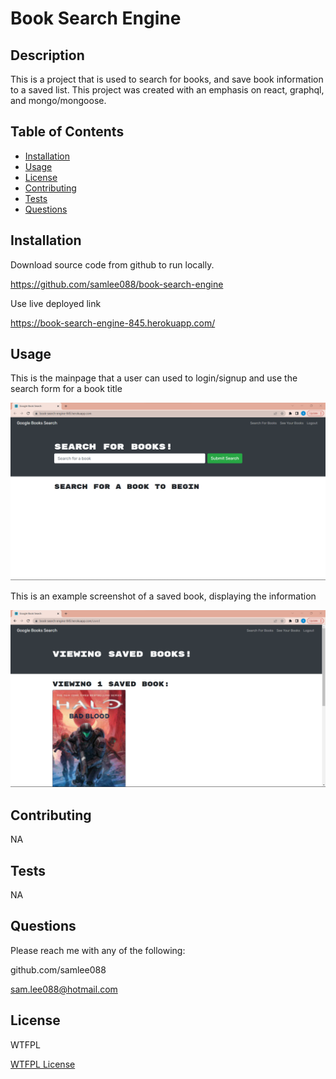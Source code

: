 # Book Search Engine

## Description

This is a project that is used to search for books, and save book information to a saved list. This project was created with an emphasis on react, graphql, and mongo/mongoose.

## Table of Contents

- [Installation](#installation)
- [Usage](#usage)
- [License](#license)
- [Contributing](#contributing)
- [Tests](#tests)
- [Questions](#questions)

## Installation

Download source code from github to run locally.

https://github.com/samlee088/book-search-engine

Use live deployed link

https://book-search-engine-845.herokuapp.com/

## Usage

This is the mainpage that a user can used to login/signup and use the search form for a book title

![picture showing the mainpage](/pictures/book-search-engine-screenshot.png)

This is an example screenshot of a saved book, displaying the information

![picture showing the mainpage](/pictures/book-search-engine-saved-screenshot.png)

## Contributing

NA

## Tests

NA

## Questions

Please reach me with any of the following:

github.com/samlee088

sam.lee088@hotmail.com

## License

WTFPL

[WTFPL License](http://www.wtfpl.net/about/)
